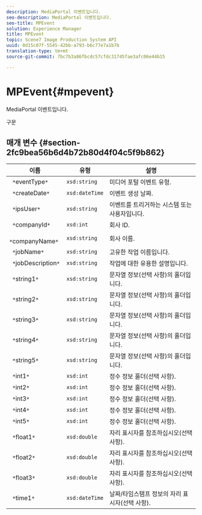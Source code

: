 ```yaml
---
description: MediaPortal 이벤트입니다.
seo-description: MediaPortal 이벤트입니다.
seo-title: MPEvent
solution: Experience Manager
title: MPEvent
topic: Scene7 Image Production System API
uuid: 0d15c07f-5545-42bb-a793-b6c77e7a1b7b
translation-type: tm+mt
source-git-commit: 7bc7b3a86fbcdc57cfdc31745fae3afc06e44b15

---
```



# MPEvent{#mpevent}

MediaPortal 이벤트입니다.

구문

## 매개 변수 {#section-2fc9bea56b6d4b72b80d4f04c5f9b862}

| 이름 | 유형 | 설명 |
|---|---|---|
| ` *`eventType`*` | `xsd:string` | 미디어 포털 이벤트 유형. |
| ` *`createDate`*` | `xsd:dateTime` | 이벤트 생성 날짜. |
| ` *`ipsUser`*` | `xsd:string` | 이벤트를 트리거하는 시스템 또는 사용자입니다. |
| ` *`companyId`*` | `xsd:int` | 회사 ID. |
| ` *`companyName`*` | `xsd:string` | 회사 이름. |
| ` *`jobName`*` | `xsd:string` | 고유한 작업 이름입니다. |
| ` *`jobDescription`*` | `xsd:string` | 작업에 대한 유용한 설명입니다. |
| ` *`string1`*` | `xsd:string` | 문자열 정보(선택 사항)의 홀더입니다. |
| ` *`string2`*` | `xsd:string` | 문자열 정보(선택 사항)의 홀더입니다. |
| ` *`string3`*` | `xsd:string` | 문자열 정보(선택 사항)의 홀더입니다. |
| ` *`string4`*` | `xsd:string` | 문자열 정보(선택 사항)의 홀더입니다. |
| ` *`string5`*` | `xsd:string` | 문자열 정보(선택 사항)의 홀더입니다. |
| ` *`int1`*` | `xsd:int` | 정수 정보 홀더(선택 사항). |
| ` *`int2`*` | `xsd:int` | 정수 정보 홀더(선택 사항). |
| ` *`int3`*` | `xsd:int` | 정수 정보 홀더(선택 사항). |
| ` *`int4`*` | `xsd:int` | 정수 정보 홀더(선택 사항). |
| ` *`int5`*` | `xsd:int` | 정수 정보 홀더(선택 사항). |
| ` *`float1`*` | `xsd:double` | 자리 표시자를 참조하십시오(선택 사항). |
| ` *`float2`*` | `xsd:double` | 자리 표시자를 참조하십시오(선택 사항). |
| ` *`float3`*` | `xsd:double` | 자리 표시자를 참조하십시오(선택 사항). |
| ` *`time1`*` | `xsd:dateTime` | 날짜/타임스탬프 정보의 자리 표시자(선택 사항). |

